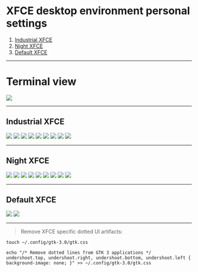 # XFCE desktop environment personal settings

1. [Industrial XFCE](#industrial-xfce)
2. [Night XFCE](#night-xfce)
3. [Default XFCE](#default-xfce)

---

# Terminal view

![](show/terminal.png)

---

## Industrial XFCE

![](show/industrial/desktop.png)
![](show/industrial/explorer.png)
![](show/industrial/htop.png)
![](show/industrial/menu.png)
![](show/industrial/menu-apps.png)
![](show/industrial/notification.png)
![](show/industrial/program.png)
![](show/industrial/screenfetch.png)
![](show/industrial/xfce.png)

---

## Night XFCE

![](show/night/desktop.png)
![](show/night/explorer.png)
![](show/night/htop.png)
![](show/night/menu.png)
![](show/night/menu-apps.png)
![](show/night/notification.png)
![](show/night/program.png)
![](show/night/screenfetch.png)
![](show/night/xfce.png)

---

## Default XFCE

![](show/default/desktop.png)
![](show/default/workspace.png)

---

> Remove XFCE specific dotted UI artifacts:

```
touch ~/.config/gtk-3.0/gtk.css
```

```
echo "/* Remove dotted lines from GTK 3 applications */
undershoot.top, undershoot.right, undershoot.bottom, undershoot.left { background-image: none; }" >> ~/.config/gtk-3.0/gtk.css
```